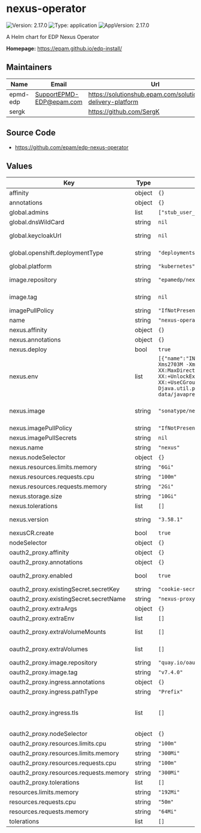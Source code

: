 # nexus-operator

![Version: 2.17.0](https://img.shields.io/badge/Version-2.17.0-informational?style=flat-square) ![Type: application](https://img.shields.io/badge/Type-application-informational?style=flat-square) ![AppVersion: 2.17.0](https://img.shields.io/badge/AppVersion-2.17.0-informational?style=flat-square)

A Helm chart for EDP Nexus Operator

**Homepage:** <https://epam.github.io/edp-install/>

## Maintainers

| Name | Email | Url |
| ---- | ------ | --- |
| epmd-edp | <SupportEPMD-EDP@epam.com> | <https://solutionshub.epam.com/solution/epam-delivery-platform> |
| sergk |  | <https://github.com/SergK> |

## Source Code

* <https://github.com/epam/edp-nexus-operator>

## Values

| Key | Type | Default | Description |
|-----|------|---------|-------------|
| affinity | object | `{}` |  |
| annotations | object | `{}` |  |
| global.admins | list | `["stub_user_one@example.com"]` | Administrators of your tenant |
| global.dnsWildCard | string | `nil` | a cluster DNS wildcard name |
| global.keycloakUrl | string | `nil` | Keycloak Endpoint which is used for SSO integration. Format https://keycloak.example.com |
| global.openshift.deploymentType | string | `"deployments"` | Which type of kind will be deployed to Openshift (values: deployments/deploymentConfigs) |
| global.platform | string | `"kubernetes"` | platform type that can be "kubernetes" or "openshift" |
| image.repository | string | `"epamedp/nexus-operator"` | EDP nexus-operator Docker image name. The released image can be found on [Dockerhub](https://hub.docker.com/r/epamedp/nexus-operator) |
| image.tag | string | `nil` | EDP nexus-operator Docker image tag. The released image can be found on [Dockerhub](https://hub.docker.com/r/epamedp/nexus-operator/tags) |
| imagePullPolicy | string | `"IfNotPresent"` |  |
| name | string | `"nexus-operator"` | component name |
| nexus.affinity | object | `{}` |  |
| nexus.annotations | object | `{}` |  |
| nexus.deploy | bool | `true` | Flag to enable/disable Nexus deploy |
| nexus.env | list | `[{"name":"INSTALL4J_ADD_VM_PARAMS","value":"-Xms2703M -Xmx2703M\n-XX:MaxDirectMemorySize=2703M\n-XX:+UnlockExperimentalVMOptions\n-XX:+UseCGroupMemoryLimitForHeap\n-Djava.util.prefs.userRoot=/nexus-data/javaprefs"}]` | Custom environment variables to be used by nexus pod |
| nexus.image | string | `"sonatype/nexus3"` | Image for Nexus. The image can be found on [Dockerhub] (https://hub.docker.com/r/sonatype/nexus3) |
| nexus.imagePullPolicy | string | `"IfNotPresent"` |  |
| nexus.imagePullSecrets | string | `nil` | Secrets to pull from private Docker registry |
| nexus.name | string | `"nexus"` | Nexus name |
| nexus.nodeSelector | object | `{}` |  |
| nexus.resources.limits.memory | string | `"6Gi"` |  |
| nexus.resources.requests.cpu | string | `"100m"` |  |
| nexus.resources.requests.memory | string | `"2Gi"` |  |
| nexus.storage.size | string | `"10Gi"` | Nexus data volume capacity |
| nexus.tolerations | list | `[]` |  |
| nexus.version | string | `"3.58.1"` | Nexus version. The released version can be found on [Dockerhub](https://hub.docker.com/r/sonatype/nexus3/tags) |
| nexusCR.create | bool | `true` | Specifies whether Nexus CR should be created |
| nodeSelector | object | `{}` |  |
| oauth2_proxy.affinity | object | `{}` |  |
| oauth2_proxy.annotations | object | `{}` |  |
| oauth2_proxy.enabled | bool | `true` | Install oauth2-proxy as a part of nexus deployment. Default: true |
| oauth2_proxy.existingSecret.secretKey | string | `"cookie-secret"` | Secret key which stores cookie-secret |
| oauth2_proxy.existingSecret.secretName | string | `"nexus-proxy-cookie-secret"` | Secret name which stores cookie-secret |
| oauth2_proxy.extraArgs | object | `{}` |  |
| oauth2_proxy.extraEnv | list | `[]` |  |
| oauth2_proxy.extraVolumeMounts | list | `[]` | Additional volumeMounts to be added to the oauth2-proxy container |
| oauth2_proxy.extraVolumes | list | `[]` | Additional volumes to be added to the oauth2-proxy pod |
| oauth2_proxy.image.repository | string | `"quay.io/oauth2-proxy/oauth2-proxy"` | oauth2-proxy image repository |
| oauth2_proxy.image.tag | string | `"v7.4.0"` | oauth2-proxy image tag |
| oauth2_proxy.ingress.annotations | object | `{}` |  |
| oauth2_proxy.ingress.pathType | string | `"Prefix"` | pathType is only for k8s >= 1.1= |
| oauth2_proxy.ingress.tls | list | `[]` | See https://kubernetes.io/blog/2020/04/02/improvements-to-the-ingress-api-in-kubernetes-1.18/#specifying-the-class-of-an-ingress ingressClassName: nginx |
| oauth2_proxy.nodeSelector | object | `{}` |  |
| oauth2_proxy.resources.limits.cpu | string | `"100m"` |  |
| oauth2_proxy.resources.limits.memory | string | `"300Mi"` |  |
| oauth2_proxy.resources.requests.cpu | string | `"100m"` |  |
| oauth2_proxy.resources.requests.memory | string | `"300Mi"` |  |
| oauth2_proxy.tolerations | list | `[]` |  |
| resources.limits.memory | string | `"192Mi"` |  |
| resources.requests.cpu | string | `"50m"` |  |
| resources.requests.memory | string | `"64Mi"` |  |
| tolerations | list | `[]` |  |

